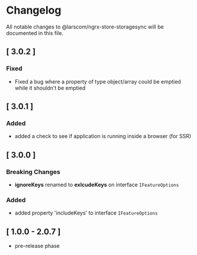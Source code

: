 # Changelog

All notable changes to @larscom/ngrx-store-storagesync will be documented in this file.

## [ 3.0.2 ]

### Fixed

- Fixed a bug where a property of type object/array could be emptied while it shouldn't be emptied


## [ 3.0.1 ]

### Added

- added a check to see if application is running inside a browser (for SSR)


## [ 3.0.0 ]

### Breaking Changes

- **ignoreKeys** renamed to **exlcudeKeys** on interface `IFeatureOptions`

### Added

- added property 'includeKeys' to interface `IFeatureOptions`


## [ 1.0.0 - 2.0.7 ] 
- pre-release phase
